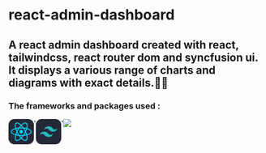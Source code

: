 # react-admin-dashboard 
## A react admin dashboard created with react, tailwindcss, react router dom and syncfusion ui. It displays a various range of charts and diagrams with exact details.👋✨ 
<h3>The frameworks and packages used :</h3> 
<div style="display: flex; flex-wrap: wrap;">
  <img src="https://github.com/tandpfun/skill-icons/blob/main/icons/React-Dark.svg" width="50" height="50"/> '
  <img src="https://github.com/tandpfun/skill-icons/blob/main/icons/TailwindCSS-Dark.svg" width="50" height="50"/> '
  <img src="https://iconape.com/wp-content/png_logo_vector/syncfusion-logo.png" height="50"/> 
</div>
